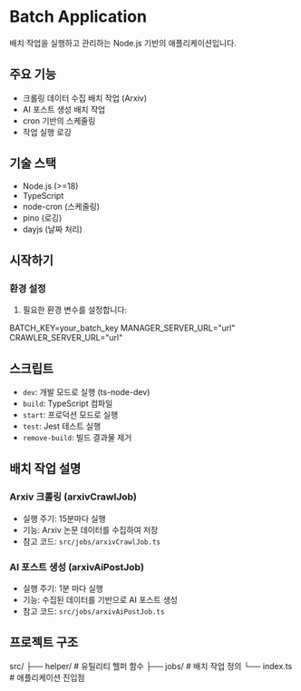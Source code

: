 # Batch Application

배치 작업을 실행하고 관리하는 Node.js 기반의 애플리케이션입니다.

## 주요 기능

- 크롤링 데이터 수집 배치 작업 (Arxiv)
- AI 포스트 생성 배치 작업
- cron 기반의 스케줄링
- 작업 실행 로깅

## 기술 스택

- Node.js (>=18)
- TypeScript
- node-cron (스케줄링)
- pino (로깅)
- dayjs (날짜 처리)

## 시작하기

### 환경 설정

1. 필요한 환경 변수를 설정합니다:

BATCH_KEY=your_batch_key
MANAGER_SERVER_URL="url"
CRAWLER_SERVER_URL="url"


## 스크립트

- `dev`: 개발 모드로 실행 (ts-node-dev)
- `build`: TypeScript 컴파일
- `start`: 프로덕션 모드로 실행
- `test`: Jest 테스트 실행
- `remove-build`: 빌드 결과물 제거

## 배치 작업 설명

### Arxiv 크롤링 (arxivCrawlJob)

- 실행 주기: 15분마다 실행
- 기능: Arxiv 논문 데이터를 수집하여 저장
- 참고 코드: `src/jobs/arxivCrawlJob.ts`

### AI 포스트 생성 (arxivAiPostJob)

- 실행 주기: 1분 마다 실행
- 기능: 수집된 데이터를 기반으로 AI 포스트 생성
- 참고 코드: `src/jobs/arxivAiPostJob.ts`

## 프로젝트 구조
src/
├── helper/ # 유틸리티 헬퍼 함수
├── jobs/ # 배치 작업 정의
└── index.ts # 애플리케이션 진입점